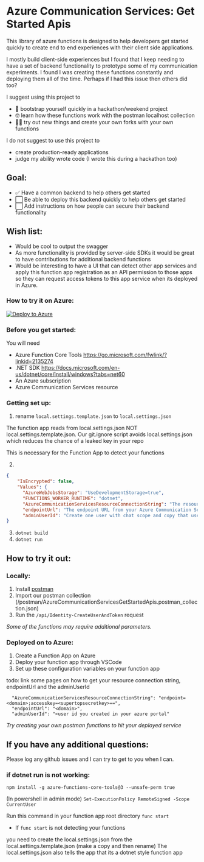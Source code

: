 # Azure Communication Services: Get Started Apis

This library of azure functions is designed to help developers get started quickly to create end to end experiences with their client side applications.

I mostly build client-side experiences but I found that I keep needing to have a set of backend functionality to prototype some of my communication experiments. I found I was creating these functions constantly and deploying them all of the time. Perhaps if I had this issue then others did too?

I suggest using this project to
- 🚗 bootstrap yourself quickly in a hackathon/weekend project
- 🤓 learn how these functions work with the postman localhost collection
- 🐱‍🏍 try out new things and create your own forks with your own functions

I do not suggest to use this project to
- create production-ready applications
- judge my ability wrote code (I wrote this during a hackathon too)

## Goal:
- ✅ Have a common backend to help others get started
- ⬜ Be able to deploy this backend quickly to help others get started
- ⬜ Add instructions on how people can secure their backend functionality

## Wish list:
- Would be cool to output the swagger
- As more functionality is provided by server-side SDKs it would be great to have contributions for additional backend functions
- Would be interesting to have a UI that can detect other app services and apply this function app registration as an API permission to those apps so they can request access tokens to this app service when its deployed in Azure.

### How to try it on Azure:

[![Deploy to Azure](https://aka.ms/deploytoazurebutton)](https://portal.azure.com/#create/Microsoft.Template/uri/https%3A%2F%2Fraw.githubusercontent.com%2Falkwa-msft%2FAzureCommunicationServicesGetStartedApis%2Fmain%2Fdeploy%2Fazuredeploy.json)

### Before you get started:
You will need
- Azure Function Core Tools
	https://go.microsoft.com/fwlink/?linkid=2135274
- .NET SDK
	https://docs.microsoft.com/en-us/dotnet/core/install/windows?tabs=net60
- An Azure subscription
- Azure Communication Services resource
### Getting set up:

1. rename `local.settings.template.json` to `local.settings.json`

The function app reads from local.settings.json NOT local.settings.template.json. Our git.ignore script avoids local.settings.json which reduces the chance of a leaked key in your repo

This is necessary for the Function App to detect your functions

2. 
```json
{
    "IsEncrypted": false,
    "Values": {
      "AzureWebJobsStorage": "UseDevelopmentStorage=true",
      "FUNCTIONS_WORKER_RUNTIME": "dotnet",
      "AzureCommunicationServicesResourceConnectionString": "The resource connection string in your Azure Communication Services Resource",
      "endpointUrl": "The endpoint URL from your Azure Communication Services resource",
      "adminUserId": "Create one user with chat scope and copy that userId here. (It is helpful for having a server create something on behalf of your end user)"
} 
```
3. `dotnet build`
4. `dotnet run`

## How to try it out:

### Locally:
1. Install [postman](https://www.postman.com/downloads/ "postman")
2. Import our postman collection (/postman/AzureCommunicationServicesGetStartedApis.postman_collection.json)
3. Run the `/api/Identity-CreateUserAndToken` request

_Some of the functions may require additional parameters._

### Deployed on to Azure:

1. Create a Function App on Azure
2. Deploy your function app through VSCode
3. Set up these configuration variables on your function app

todo: link some pages on how to get your resource connection string, endpointUrl and the adminUserId

      "AzureCommunicationServicesResourceConnectionString": "endpoint=<domain>;accesskey=<supertopsecretkey>==",
      "endpointUrl": "<domain>",
      "adminUserId": "<user id you created in your azure portal"

_Try creating your own postman functions to hit your deployed service_

## If you have any additional questions:

Please log any github issues and I can try to get to you when I can.

### if dotnet run is not working:

`npm install -g azure-functions-core-tools@3 --unsafe-perm true`

(In powershell in admin mode)
`Set-ExecutionPolicy RemoteSigned -Scope CurrentUser`

Run this command in your function app root directory
`func start`

- If `func start` is not detecting your functions

you need to create the local.settings.json from the local.settings.template.json 
(make a copy and then rename)
The local.settings.json also tells the app that its a dotnet style function app
